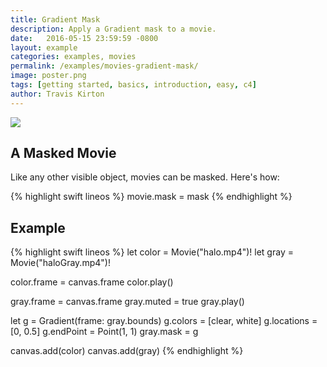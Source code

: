 ```yaml
---
title: Gradient Mask
description: Apply a Gradient mask to a movie.
date:   2016-05-15 23:59:59 -0800
layout: example
categories: examples, movies
permalink: /examples/movies-gradient-mask/
image: poster.png
tags: [getting started, basics, introduction, easy, c4]
author: Travis Kirton
---
```

![](gradient-mask.png)

## A Masked Movie
Like any other visible object, movies can be masked. Here's how:

{% highlight swift lineos %}
movie.mask = mask
{% endhighlight %}

## Example
{% highlight swift lineos %}
let color = Movie("halo.mp4")!
let gray = Movie("haloGray.mp4")!

color.frame = canvas.frame
color.play()

gray.frame = canvas.frame
gray.muted = true
gray.play()

let g = Gradient(frame: gray.bounds)
g.colors = [clear, white]
g.locations = [0, 0.5]
g.endPoint = Point(1, 1)
gray.mask = g

canvas.add(color)
canvas.add(gray)
{% endhighlight %}
